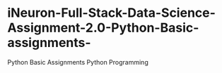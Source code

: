 # iNeuron-Full-Stack-Data-Science-Assignment-2.0-Python-Basic-assignments-
Python Basic Assignments
Python Programming
